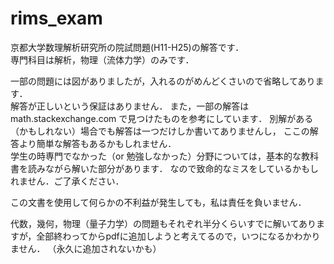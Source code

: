 # rims_exam

京都大学数理解析研究所の院試問題(H11-H25)の解答です．  
専門科目は解析，物理（流体力学）のみです．  

一部の問題には図がありましたが，入れるのがめんどくさいので省略してあります．  
解答が正しいという保証はありません．
また，一部の解答は math.stackexchange.com で見つけたものを参考にしています．
別解がある（かもしれない）場合でも解答は一つだけしか書いてありませんし，
ここの解答より簡単な解答もあるかもしれません．  
学生の時専門でなかった（or 勉強しなかった）分野については，基本的な教科書を読みながら解いた部分があります．
なので致命的なミスをしているかもしれません．ご了承ください．

この文書を使用して何らかの不利益が発生しても，私は責任を負いません．

代数，幾何，物理（量子力学）の問題もそれぞれ半分くらいすでに解いてありますが，全部終わってからpdfに追加しようと考えてるので，いつになるかわかりません．
（永久に追加されないかも）
